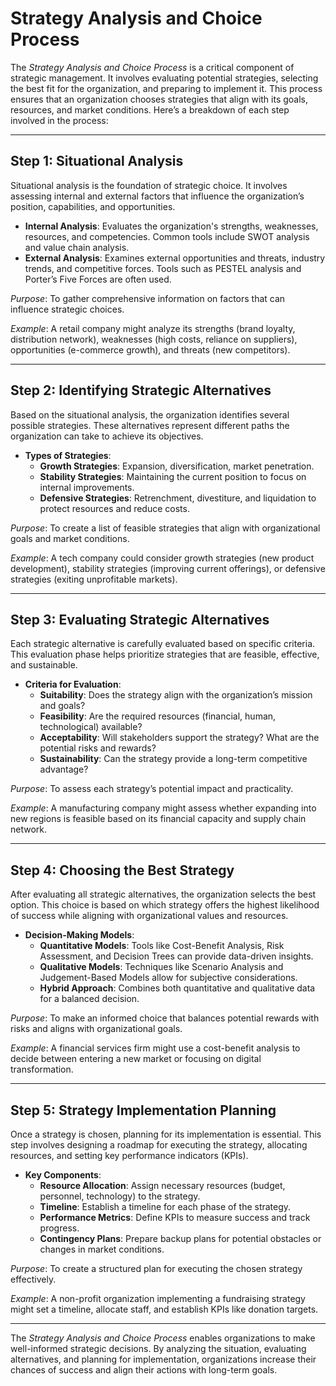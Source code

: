 # Strategy Analysis and Choice Process

The *Strategy Analysis and Choice Process* is a critical component of strategic management. It involves evaluating potential strategies, selecting the best fit for the organization, and preparing to implement it. This process ensures that an organization chooses strategies that align with its goals, resources, and market conditions. Here’s a breakdown of each step involved in the process:

---

## Step 1: Situational Analysis

Situational analysis is the foundation of strategic choice. It involves assessing internal and external factors that influence the organization’s position, capabilities, and opportunities.

- **Internal Analysis**: Evaluates the organization's strengths, weaknesses, resources, and competencies. Common tools include SWOT analysis and value chain analysis.
- **External Analysis**: Examines external opportunities and threats, industry trends, and competitive forces. Tools such as PESTEL analysis and Porter’s Five Forces are often used.

*Purpose*: To gather comprehensive information on factors that can influence strategic choices.

*Example*: A retail company might analyze its strengths (brand loyalty, distribution network), weaknesses (high costs, reliance on suppliers), opportunities (e-commerce growth), and threats (new competitors).

---

## Step 2: Identifying Strategic Alternatives

Based on the situational analysis, the organization identifies several possible strategies. These alternatives represent different paths the organization can take to achieve its objectives.

- **Types of Strategies**:
  - **Growth Strategies**: Expansion, diversification, market penetration.
  - **Stability Strategies**: Maintaining the current position to focus on internal improvements.
  - **Defensive Strategies**: Retrenchment, divestiture, and liquidation to protect resources and reduce costs.
  
*Purpose*: To create a list of feasible strategies that align with organizational goals and market conditions.

*Example*: A tech company could consider growth strategies (new product development), stability strategies (improving current offerings), or defensive strategies (exiting unprofitable markets).

---

## Step 3: Evaluating Strategic Alternatives

Each strategic alternative is carefully evaluated based on specific criteria. This evaluation phase helps prioritize strategies that are feasible, effective, and sustainable.

- **Criteria for Evaluation**:
  - **Suitability**: Does the strategy align with the organization’s mission and goals?
  - **Feasibility**: Are the required resources (financial, human, technological) available?
  - **Acceptability**: Will stakeholders support the strategy? What are the potential risks and rewards?
  - **Sustainability**: Can the strategy provide a long-term competitive advantage?

*Purpose*: To assess each strategy’s potential impact and practicality.

*Example*: A manufacturing company might assess whether expanding into new regions is feasible based on its financial capacity and supply chain network.

---

## Step 4: Choosing the Best Strategy

After evaluating all strategic alternatives, the organization selects the best option. This choice is based on which strategy offers the highest likelihood of success while aligning with organizational values and resources.

- **Decision-Making Models**:
  - **Quantitative Models**: Tools like Cost-Benefit Analysis, Risk Assessment, and Decision Trees can provide data-driven insights.
  - **Qualitative Models**: Techniques like Scenario Analysis and Judgement-Based Models allow for subjective considerations.
  - **Hybrid Approach**: Combines both quantitative and qualitative data for a balanced decision.

*Purpose*: To make an informed choice that balances potential rewards with risks and aligns with organizational goals.

*Example*: A financial services firm might use a cost-benefit analysis to decide between entering a new market or focusing on digital transformation.

---

## Step 5: Strategy Implementation Planning

Once a strategy is chosen, planning for its implementation is essential. This step involves designing a roadmap for executing the strategy, allocating resources, and setting key performance indicators (KPIs).

- **Key Components**:
  - **Resource Allocation**: Assign necessary resources (budget, personnel, technology) to the strategy.
  - **Timeline**: Establish a timeline for each phase of the strategy.
  - **Performance Metrics**: Define KPIs to measure success and track progress.
  - **Contingency Plans**: Prepare backup plans for potential obstacles or changes in market conditions.

*Purpose*: To create a structured plan for executing the chosen strategy effectively.

*Example*: A non-profit organization implementing a fundraising strategy might set a timeline, allocate staff, and establish KPIs like donation targets.

---

The *Strategy Analysis and Choice Process* enables organizations to make well-informed strategic decisions. By analyzing the situation, evaluating alternatives, and planning for implementation, organizations increase their chances of success and align their actions with long-term goals.
